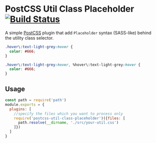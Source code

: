 # PostCSS Util Class Placeholder [![Build Status][ci-img]][ci]

A simple [PostCSS] plugin that add `Placeholder` syntax (SASS-like) behind the utility class selector.

[PostCSS]: https://github.com/postcss/postcss
[ci-img]:  https://travis-ci.com/ShenTengTu/postcss-util-class-placeholder.svg
[ci]:      https://travis-ci.com/ShenTengTu/postcss-util-class-placeholder

```css
.hover\:text-light-grey:hover {
  color: #666;
}
```

```css
.hover\:text-light-grey:hover, %hover\:text-light-grey:hover {
  color: #666;
}
```

## Usage

```js
const path = require('path')
module.exports = {
  plugins: [
    //specify the files which you want to process only
    require('postcss-util-class-placeholder')({files: [
      path.resolve(__dirname, './src/your-util.css')
    ]})
  ]
}
```
